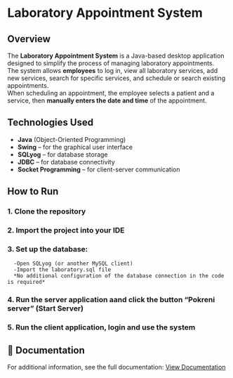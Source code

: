 # Laboratory Appointment System

## Overview
The **Laboratory Appointment System** is a Java-based desktop application designed to simplify the process of managing laboratory appointments.  
The system allows **employees** to log in, view all laboratory services, add new services, search for specific services, and schedule or search existing appointments.  
When scheduling an appointment, the employee selects a patient and a service, then **manually enters the date and time** of the appointment.

## Technologies Used
- **Java** (Object-Oriented Programming)
- **Swing** – for the graphical user interface  
- **SQLyog** – for database storage  
- **JDBC** – for database connectivity  
- **Socket Programming** – for client-server communication  

##  How to Run
### 1. Clone the repository
### 2. Import the project into your IDE
### 3. Set up the database: 
      -Open SQLyog (or another MySQL client)
      -Import the laboratory.sql file
      *No additional configuration of the database connection in the code is required*
### 4. Run the server application aand click the button “Pokreni server” (Start Server)
### 5. Run the client application, login and use the system

## 📄 Documentation

For additional information, see the full documentation:
[View Documentation](https://drive.google.com/file/d/1yl5YmuqXaNB-Q6Qo5tCuumXoO9mJh-SE/view?usp=sharing)


